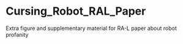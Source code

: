 # Cursing_Robot_RAL_Paper
Extra figure and supplementary material for RA-L paper about robot profanity
